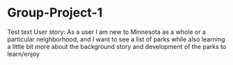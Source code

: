 # Group-Project-1
Test text
User story: As a user I am new to Minnesota as a whole or a particular neighborhood, and I want to see a list of parks while also learning a little bit more about the background story and development of the parks to learn/enjoy
